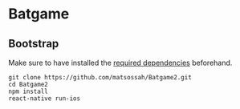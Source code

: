 # Batgame

## Bootstrap

Make sure to have installed the [required dependencies](https://facebook.github.io/react-native/docs/getting-started.html#requirements) beforehand.

```
git clone https://github.com/matsossah/Batgame2.git
cd Batgame2
npm install
react-native run-ios
```